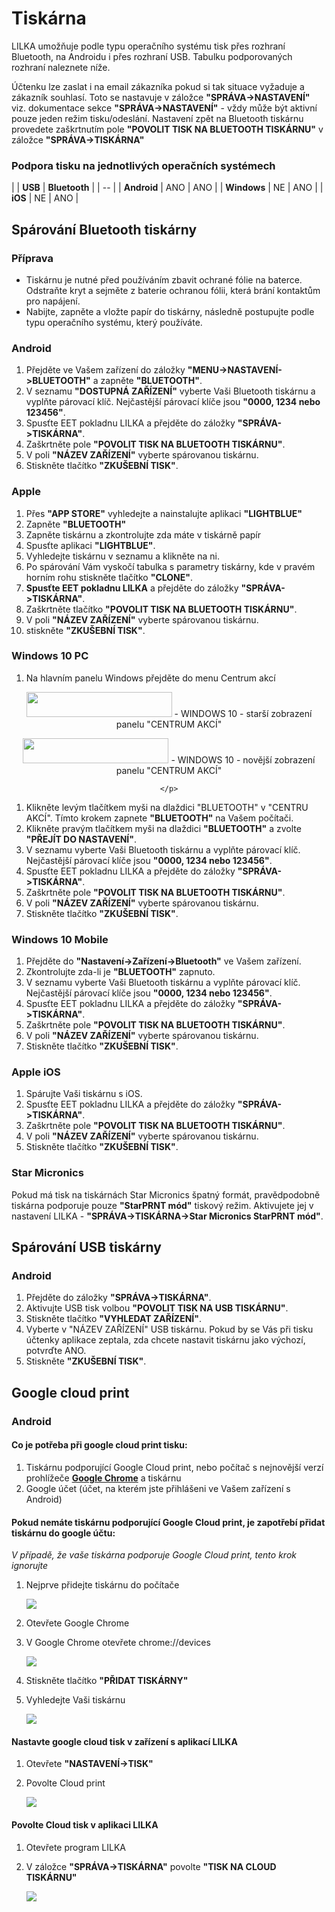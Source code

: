 # Tiskárna

LILKA umožňuje podle typu operačního systému tisk přes rozhraní Bluetooth, na Androidu i přes rozhraní USB. Tabulku podporovaných rozhraní naleznete níže.

Účtenku lze zaslat i na email zákazníka pokud si tak situace vyžaduje a zákazník souhlasí. Toto se nastavuje v záložce **"SPRÁVA->NASTAVENÍ"** viz. dokumentace sekce **"SPRÁVA->NASTAVENÍ"** - vždy může být aktivní pouze jeden režim tisku/odeslání. Nastavení zpět na Bluetooth tiskárnu provedete zaškrtnutím pole **"POVOLIT TISK NA BLUETOOTH TISKÁRNU"**  v záložce **"SPRÁVA->TISKÁRNA"**

### Podpora tisku na jednotlivých operačních systémech

|  | **USB** | **Bluetooth** | 
| -- |
| **Android** | ANO | ANO | 
| **Windows** | NE | ANO | 
| **iOS** | NE | ANO | 

## Spárování Bluetooth tiskárny

### Příprava
- Tiskárnu je nutné před používáním zbavit ochrané fólie na baterce. Odstraňte kryt a sejměte z baterie ochranou fólii, která brání kontaktům pro napájení.
-  Nabijte, zapněte a vložte papír do tiskárny, následně postupujte podle typu operačního systému, který používáte.

### Android
1. Přejděte ve Vašem zařízení do záložky **"MENU->NASTAVENÍ->BLUETOOTH"** a zapněte **"BLUETOOTH"**.
2. V seznamu **"DOSTUPNÁ ZAŘÍZENÍ"** vyberte Vaši Bluetooth tiskárnu a vyplňte párovací klíč. Nejčastější párovací klíče jsou **"0000, 1234 nebo 123456"**.
3. Spusťte EET pokladnu LILKA a přejděte do záložky **"SPRÁVA->TISKÁRNA"**.
4. Zaškrtněte pole **"POVOLIT TISK NA BLUETOOTH TISKÁRNU"**.
5. V poli **"NÁZEV ZAŘÍZENÍ"** vyberte spárovanou tiskárnu.
6. Stiskněte tlačítko **"ZKUŠEBNÍ TISK"**.

### Apple
1. Přes **"APP STORE"** vyhledejte a nainstalujte aplikaci **"LIGHTBLUE"** 
2. Zapněte **"BLUETOOTH"**
3. Zapněte tiskárnu a zkontrolujte zda máte v tiskárně papír
4. Spusťte aplikaci **"LIGHTBLUE"**.
5. Vyhledejte tiskárnu v seznamu a klikněte na ni. 
6. Po spárování Vám vyskočí tabulka s parametry tiskárny, kde v pravém horním rohu stiskněte tlačítko **"CLONE"**.
7. **Spusťte EET pokladnu LILKA** a přejděte do záložky **"SPRÁVA->TISKÁRNA"**.
8. Zaškrtněte tlačítko **"POVOLIT TISK NA BLUETOOTH TISKÁRNU"**.
9. V poli **"NÁZEV ZAŘÍZENÍ"** vyberte spárovanou tiskárnu.
10. stiskněte **"ZKUŠEBNÍ TISK"**.


### Windows 10 PC
1. Na hlavním panelu Windows přejděte do menu Centrum akcí 
<div align="center">
    <p>
        <img height="40" width="233" src="img/printer/win10pc1.png"> - WINDOWS 10 - starší zobrazení panelu "CENTRUM AKCÍ"
    <p>
        <img height="40" width="233" src="/assets/BT TISK-WINDOWS-CENTRUM AKCI.PNG"> - WINDOWS 10 - novější zobrazení panelu "CENTRUM AKCÍ"

    </p>
</div> 

1. Klikněte levým tlačítkem myši na dlaždici "BLUETOOTH" v "CENTRU AKCÍ". Tímto krokem zapnete **"BLUETOOTH"** na Vašem počítači.
2. Klikněte pravým tlačítkem myši na dlaždici **"BLUETOOTH"** a zvolte **"PŘEJÍT DO NASTAVENÍ"**. 
3. V seznamu vyberte Vaši Bluetooth tiskárnu a vyplňte párovací klíč. Nejčastější párovací klíče jsou **"0000, 1234 nebo 123456"**.
3. Spusťte EET pokladnu LILKA a přejděte do záložky **"SPRÁVA->TISKÁRNA"**.
4. Zaškrtněte pole **"POVOLIT TISK NA BLUETOOTH TISKÁRNU"**.
5. V poli **"NÁZEV ZAŘÍZENÍ"** vyberte spárovanou tiskárnu.
6. Stiskněte tlačítko **"ZKUŠEBNÍ TISK"**.


### Windows 10 Mobile
1. Přejděte do **"Nastavení->Zařízení->Bluetooth"** ve Vašem zařízení.
2. Zkontrolujte zda-li je **"BLUETOOTH"** zapnuto.
3. V seznamu vyberte Vaši Bluetooth tiskárnu a vyplňte párovací klíč. Nejčastější párovací klíče jsou **"0000, 1234 nebo 123456"**.
3. Spusťte EET pokladnu LILKA a přejděte do záložky **"SPRÁVA->TISKÁRNA"**.
4. Zaškrtněte pole **"POVOLIT TISK NA BLUETOOTH TISKÁRNU"**.
5. V poli **"NÁZEV ZAŘÍZENÍ"** vyberte spárovanou tiskárnu.
6. Stiskněte tlačítko **"ZKUŠEBNÍ TISK"**.


### Apple iOS
1. Spárujte Vaši tiskárnu s iOS.
3. Spusťte EET pokladnu LILKA a přejděte do záložky **"SPRÁVA->TISKÁRNA"**.
4. Zaškrtněte pole **"POVOLIT TISK NA BLUETOOTH TISKÁRNU"**.
5. V poli **"NÁZEV ZAŘÍZENÍ"** vyberte spárovanou tiskárnu.
6. Stiskněte tlačítko **"ZKUŠEBNÍ TISK"**.


### Star Micronics
Pokud má tisk na tiskárnách Star Micronics špatný formát, pravědpodobně tiskárna podporuje pouze **"StarPRNT mód"** tiskový režim. Aktivujete jej v nastavení LILKA - **"SPRÁVA->TISKÁRNA->Star Micronics StarPRNT mód"**.


## Spárování USB tiskárny
### Android
1. Přejděte do záložky **"SPRÁVA->TISKÁRNA"**.
2. Aktivujte USB tisk volbou **"POVOLIT TISK NA USB TISKÁRNU"**.
3. Stiskněte tlačítko **"VYHLEDAT ZAŘÍZENÍ"**.
4. Vyberte v "NÁZEV ZAŘÍZENÍ" USB tiskárnu. Pokud by se Vás při tisku účtenky aplikace zeptala, zda chcete nastavit tiskárnu jako výchozí, potvrďte ANO.
5. Stiskněte **"ZKUŠEBNÍ TISK"**.

## Google cloud print
### Android

#### Co je potřeba při google cloud print tisku:

1. Tiskárnu podporující Google Cloud print, nebo počítač s nejnovější verzí prohlížeče **[Google Chrome](https://www.google.com/chrome/browser/desktop/index.html)** a tiskárnu
2. Google účet (účet, na kterém jste přihlášeni ve Vašem zařízení s Android)

#### Pokud nemáte tiskárnu podporující Google Cloud print, je zapotřebí přidat tiskárnu do google účtu:
*V případě, že vaše tiskárna podporuje Google Cloud print, tento krok ignorujte*

1. Nejprve přidejte tiskárnu do počítače

   ![](img/cloudprint1.png)

2. Otevřete Google Chrome
3. V Google Chrome otevřete chrome://devices

   ![](img/cloudprint2.png)

4. Stiskněte tlačítko **"PŘIDAT TISKÁRNY"**
5. Vyhledejte Vaši tiskárnu
   
   ![](img/cloudprint3.png)

#### Nastavte google cloud tisk v zařízení s aplikací LILKA

1. Otevřete **"NASTAVENÍ->TISK"**
2. Povolte Cloud print

   ![](img/cloudprint4.png)

#### Povolte Cloud tisk v aplikaci LILKA

1. Otevřete program LILKA
2. V záložce **"SPRÁVA->TISKÁRNA"** povolte **"TISK NA CLOUD TISKÁRNU"**
   
   ![](img/cloudprint5.png)
